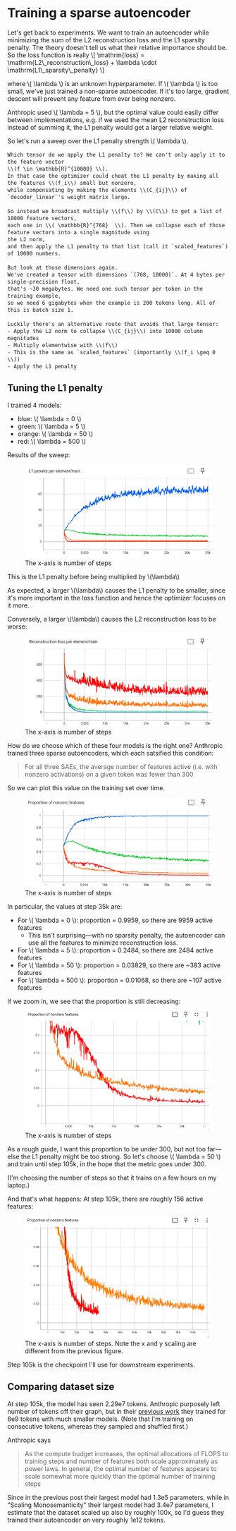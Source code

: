 # Training a sparse autoencoder

Let's get back to experiments. We want to train an autoencoder while minimizing
the sum of the L2 reconstruction loss and the L1 sparsity penalty. The theory
doesn't tell us what their relative importance should be. So the loss function is really
\\\[
\\mathrm{loss} = \\mathrm{L2\\\_reconstruction\\\_loss} + \\lambda \\cdot \\mathrm{L1\\\_sparsity\\\_penalty}
\\\]

where \\( \\lambda \\) is an unknown hyperparameter. If \\( \\lambda \\) is too small, we've just trained a
non-sparse autoencoder. If it's too large, gradient descent will prevent any feature from
ever being nonzero.

Anthropic used \\( \\lambda = 5 \\),
but the optimal value could easily differ
between implementations, e.g. if we used
the mean L2 reconstruction loss instead of summing it,
the L1 penalty would get a larger relative weight.

So let's run a sweep over the L1 penalty strength \\( \\lambda \\).

```admonish
Which tensor do we apply the L1 penalty to? We can't only apply it to the feature vector
\\(f \in \mathbb{R}^{10000} \\).
In that case the optimizer could cheat the L1 penalty by making all the features \\(f_i\\) small but nonzero,
while compensating by making the elements \\(C_{ij}\\) of `decoder_linear`'s weight matrix large.

So instead we broadcast multiply \\(f\\) by \\(C\\) to get a list of 10000 feature vectors,
each one in \\( \mathbb{R}^{768}  \\). Then we collapse each of those feature vectors into a single magnitude using
the L2 norm,
and then apply the L1 penalty to that list (call it `scaled_features`) of 10000 numbers.

But look at those dimensions again.
We've created a tensor with dimensions `(768, 10000)`. At 4 bytes per single-precision float, 
that's ~30 megabytes. We need one such tensor per token in the training example,
so we need 6 gigabytes when the example is 200 tokens long. All of this is batch size 1.

Luckily there's an alternative route that avoids that large tensor:
- Apply the L2 norm to collapse \\(C_{ij}\\) into 10000 column magnitudes
- Multiply elementwise with \\(f\\)
- This is the same as `scaled_features` (importantly \\(f_i \geq 0 \\))
- Apply the L1 penalty
```

## Tuning the L1 penalty

I trained 4 models:

- blue: \\( \\lambda = 0 \\)
- green: \\( \\lambda = 5 \\)
- orange: \\( \\lambda = 50 \\)
- red: \\( \\lambda = 500 \\)

Results of the sweep:

<figure>
  <img src=assets/l1_penalty.png alt=""/>
  <figcaption>The x-axis is number of steps</figcaption>
</figure>

This is the L1 penalty before being multiplied by \\(\\lambda\\)

As expected, a larger \\(\\lambda\\) causes the L1 penalty to be smaller,
since it's more important in the loss function and hence the optimizer
focuses on it more.

Conversely, a larger \\(\\lambda\\) causes the L2 reconstruction loss to be worse:

<figure>
  <img src=assets/l2_reconstruction_loss.png alt=""/>
  <figcaption>The x-axis is number of steps</figcaption>
</figure>

How do we choose which of these four models is the right one?
Anthropic trained three sparse autoencoders,
which each satsified this condition:

> For all three SAEs, the average number of features active (i.e. with nonzero activations) on a given token was fewer than 300

So we can plot this value on the training set over time.

<figure>
  <img src=assets/nonzero_proportion.png alt=""/>
  <figcaption>The x-axis is number of steps</figcaption>
</figure>

In particular, the values at step 35k are:

- For \\( \\lambda = 0 \\): proportion = 0.9959, so there are 9959 active features
  - This isn't surprising—with no sparsity penalty,
    the autoencoder can use all the features to minimize reconstruction loss.
- For \\( \\lambda = 5 \\): proportion =  0.2484, so there are 2484 active features
- For \\( \\lambda = 50 \\): proportion = 0.03829, so there are ~383 active features
- For \\( \\lambda = 500 \\): proportion = 0.01068, so there are ~107 active features

If we zoom in, we see that the proportion is still
decreasing:

<figure>
  <img src=assets/nonzero_proportion_zoom.png alt=""/>
  <figcaption>The x-axis is number of steps</figcaption>
</figure>

As a rough guide, I want this proportion
to be under 300, but not too far—else
the L1 penalty might be too strong.
So let's choose \\( \\lambda = 50 \\)
and train until step 105k,
in the hope that the metric goes under 300.

(I'm choosing the number of steps so that it
trains on a few hours on my laptop.)

And that's what happens: At step 105k,
there are roughly 156 active features:

<figure>
  <img src=assets/nonzero_proportion_105k.png alt=""/>
  <figcaption>The x-axis is number of steps. Note the x and y scaling are different from the previous figure.</figcaption>
</figure>

Step 105k is the checkpoint I'll use for downstream
experiments.

## Comparing dataset size

At step 105k, the model has seen 2.29e7 tokens.
Anthropic purposely left number of tokens off their graph,
but in their [previous work](https://transformer-circuits.pub/2023/monosemantic-features/index.html)
they trained for 8e9 tokens with much smaller models.
(Note that I'm training on consecutive tokens, whereas they sampled and shuffled first.)

Anthropic says

> As the compute budget increases, the optimal allocations of FLOPS to training steps and number of features both scale approximately as power laws. In general, the optimal number of features appears to scale somewhat more quickly than the optimal number of training steps

Since in the previous post their largest model had 1.3e5 parameters,
while in "Scaling Monosemanticity" their largest model had 3.4e7 parameters,
I estimate that the dataset scaled up also by roughly 100x,
so I'd guess they trained their autoencoder on very roughly 1e12 tokens.
